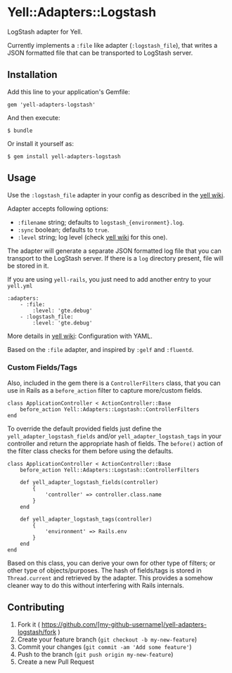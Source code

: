 # Yell::Adapters::Logstash

LogStash adapter for Yell.

Currently implements a `:file` like adapter (`:logstash_file`), that writes a JSON formatted file that can be transported to LogStash server.

## Installation

Add this line to your application's Gemfile:

    gem 'yell-adapters-logstash'

And then execute:

    $ bundle

Or install it yourself as:

    $ gem install yell-adapters-logstash

## Usage

Use the `:logstash_file` adapter in your config as described in the [yell wiki](https://github.com/rudionrails/yell/wiki).

Adapter accepts following options:

- `:filename` string; defaults to `logstash_{environment}.log`.
- `:sync` boolean; defaults to `true`.
- `:level` string; log level (check [yell wiki](https://github.com/rudionrails/yell/wiki) for this one).

The adapter will generate a separate JSON formatted log file that you can transport to the LogStash server.
If there is a `log` directory present, file will be stored in it.

If you are using `yell-rails`, you just need to add another entry to your `yell.yml`

    :adapters:
        - :file:
            :level: 'gte.debug'
        - :logstash_file:
            :level: 'gte.debug'

More details in [yell wiki](https://github.com/rudionrails/yell/wiki): Configuration with YAML.

Based on the `:file` adapter, and inspired by `:gelf` and `:fluentd`.

### Custom Fields/Tags

Also, included in the gem there is a `ControllerFilters` class, that you can use in Rails as a `before_action` filter to capture more/custom fields.

    class ApplicationController < ActionController::Base
        before_action Yell::Adapters::Logstash::ControllerFilters
    end

To override the default provided fields just define the `yell_adapter_logstash_fields` and/or `yell_adapter_logstash_tags` in your controller and return the appropriate hash of fields. The `before()` action of the filter class checks for them before using the defaults.

    class ApplicationController < ActionController::Base
        before_action Yell::Adapters::Logstash::ControllerFilters
        
        def yell_adapter_logstash_fields(controller)
            {
                'controller' => controller.class.name
            }
        end
        
        def yell_adapter_logstash_tags(controller)
            {
                'environment' => Rails.env
            }
        end
    end

Based on this class, you can derive your own for other type of filters; or other type of objects/purposes. The hash of fields/tags is stored in `Thread.current` and retrieved by the adapter. This provides a somehow cleaner way to do this without interfering with Rails internals. 

## Contributing

1. Fork it ( https://github.com/[my-github-username]/yell-adapters-logstash/fork )
2. Create your feature branch (`git checkout -b my-new-feature`)
3. Commit your changes (`git commit -am 'Add some feature'`)
4. Push to the branch (`git push origin my-new-feature`)
5. Create a new Pull Request
